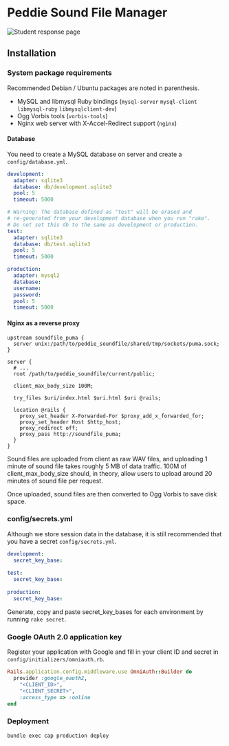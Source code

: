 Peddie Sound File Manager
=========================

![Student response page](http://static.jiehan.org/pub/peddie_soundfile/responses_show.png)

Installation
------------

### System package requirements
Recommended Debian / Ubuntu packages are noted in parenthesis.

* MySQL and libmysql Ruby bindings (`mysql-server` `mysql-client` `libmysql-ruby` `libmysqlclient-dev`)
* Ogg Vorbis tools (`vorbis-tools`)
* Nginx web server with X-Accel-Redirect support (`nginx`)

#### Database
You need to create a MySQL database on server and create a `config/database.yml`.

```yaml
development:
  adapter: sqlite3
  database: db/development.sqlite3
  pool: 5
  timeout: 5000

# Warning: The database defined as "test" will be erased and
# re-generated from your development database when you run "rake".
# Do not set this db to the same as development or production.
test:
  adapter: sqlite3
  database: db/test.sqlite3
  pool: 5
  timeout: 5000

production:
  adapter: mysql2
  database: 
  username: 
  password:
  pool: 5
  timeout: 5000

```

#### Nginx as a reverse proxy
```nginx
upstream soundfile_puma {
  server unix:/path/to/peddie_soundfile/shared/tmp/sockets/puma.sock;
}

server {
  # ...
  root /path/to/peddie_soundfile/current/public;

  client_max_body_size 100M;

  try_files $uri/index.html $uri.html $uri @rails;

  location @rails {
    proxy_set_header X-Forwarded-For $proxy_add_x_forwarded_for;
    proxy_set_header Host $http_host;
    proxy_redirect off;
    proxy_pass http://soundfile_puma;
  }
}
```

Sound files are uploaded from client as raw WAV files, and uploading 1 minute of sound file takes roughly 5 MB of data traffic.  100M of client_max_body_size should, in theory, allow users to upload around 20 minutes of sound file per request.

Once uploaded, sound files are then converted to Ogg Vorbis to save disk space.

### config/secrets.yml
Although we store session data in the database, it is still recommended that you have a secret `config/secrets.yml`.

```yaml
development:
  secret_key_base: 
  
test:
  secret_key_base: 
  
production:
  secret_key_base: 
```

Generate, copy and paste secret_key_bases for each environment by running `rake secret`.

### Google OAuth 2.0 application key
Register your application with Google and fill in your client ID and secret in `config/initializers/omniauth.rb`.

```ruby
Rails.application.config.middleware.use OmniAuth::Builder do
  provider :google_oauth2, 
    "<CLIENT_ID>", 
    "<CLIENT_SECRET>",
    :access_type => :online
end
```

### Deployment
```bash
bundle exec cap production deploy
```
